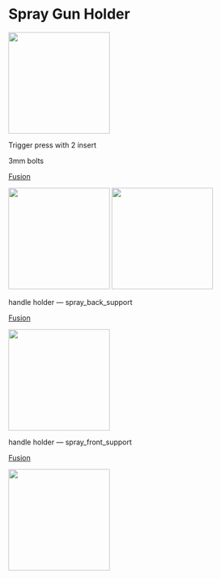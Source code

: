 # Spray Gun Holder

<img src="https://i.imgur.com/Dsu4iA6.jpg" width="200">

Trigger press with 2 insert

3mm bolts

[Fusion](https://a360.co/2qdF6o9)

<img src="https://imgur.com/4iCIMp8.jpg" width="200">

<img src="https://imgur.com/PLCjnaO.jpg" width="200">

handle holder — spray_back_support

[Fusion](https://a360.co/32H2Jmt)

<img src="https://imgur.com/gK6uO00.jpg" width="200">

handle holder — spray_front_support

[Fusion](https://a360.co/2NJBYti)

<img src="https://imgur.com/bFa2jcc.jpg" width="200">
